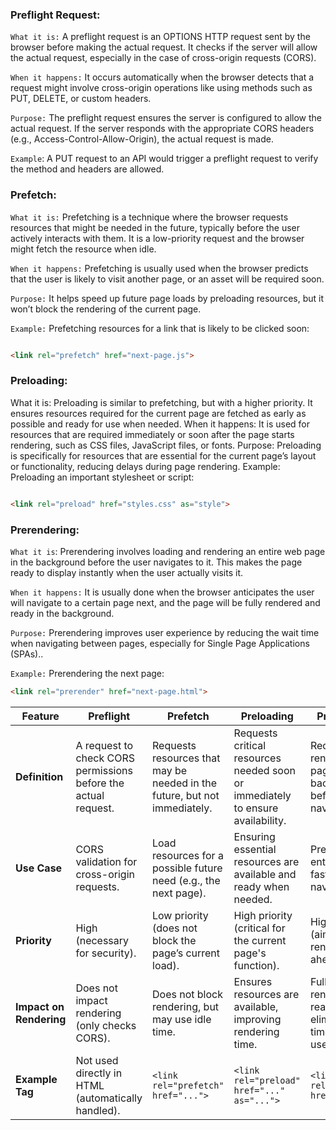 ### **Preflight Request:**

`What it is:` A preflight request is an OPTIONS HTTP request sent by the browser before making the actual request. It checks if the server will allow the actual request, especially in the case of cross-origin requests (CORS).

`When it happens:` It occurs automatically when the browser detects that a request might involve cross-origin operations like using methods such as PUT, DELETE, or custom headers.

`Purpose:` The preflight request ensures the server is configured to allow the actual request. If the server responds with the appropriate CORS headers (e.g., Access-Control-Allow-Origin), the actual request is made.

`Example`:
A PUT request to an API would trigger a preflight request to verify the method and headers are allowed.

### **Prefetch:**

`What it is:` Prefetching is a technique where the browser requests resources that might be needed in the future, typically before the user actively interacts with them. It is a low-priority request and the browser might fetch the resource when idle.

`When it happens:` Prefetching is usually used when the browser predicts that the user is likely to visit another page, or an asset will be required soon.

`Purpose:` It helps speed up future page loads by preloading resources, but it won’t block the rendering of the current page.

`Example:`
Prefetching resources for a link that is likely to be clicked soon:

```html

<link rel="prefetch" href="next-page.js">
```

### **Preloading:**

What it is: Preloading is similar to prefetching, but with a higher priority. It ensures resources required for the current page are fetched as early as possible and ready for use when needed.
When it happens: It is used for resources that are required immediately or soon after the page starts rendering, such as CSS files, JavaScript files, or fonts.
Purpose: Preloading is specifically for resources that are essential for the current page’s layout or functionality, reducing delays during page rendering.
Example:
Preloading an important stylesheet or script:

```html

<link rel="preload" href="styles.css" as="style">
```
### **Prerendering:**

`What it is`: Prerendering involves loading and rendering an entire web page in the background before the user navigates to it. This makes the page ready to display instantly when the user actually visits it.

`When it happens:` It is usually done when the browser anticipates the user will navigate to a certain page next, and the page will be fully rendered and ready in the background.

`Purpose:` Prerendering improves user experience by reducing the wait time when navigating between pages, especially for Single Page Applications (SPAs)..

`Example:`
Prerendering the next page:

```html
<link rel="prerender" href="next-page.html">
```

| **Feature**           | **Preflight**                                   | **Prefetch**                                          | **Preloading**                                        | **Prerendering**                                      |
|-----------------------|-------------------------------------------------|------------------------------------------------------|------------------------------------------------------|-------------------------------------------------------|
| **Definition**        | A request to check CORS permissions before the actual request. | Requests resources that may be needed in the future, but not immediately. | Requests critical resources needed soon or immediately to ensure availability. | Requests and renders a full page in the background before the user navigates to it. |
| **Use Case**          | CORS validation for cross-origin requests.      | Load resources for a possible future need (e.g., the next page). | Ensuring essential resources are available and ready when needed. | Preload an entire page for faster navigation.         |
| **Priority**          | High (necessary for security).                 | Low priority (does not block the page’s current load). | High priority (critical for the current page's function). | High priority (aims to fully render a page ahead of time). |
| **Impact on Rendering**| Does not impact rendering (only checks CORS).   | Does not block rendering, but may use idle time.      | Ensures resources are available, improving rendering time. | Full page is rendered and ready, eliminating load time for the user. |
| **Example Tag**       | Not used directly in HTML (automatically handled). | `<link rel="prefetch" href="...">`                    | `<link rel="preload" href="..." as="...">`            | `<link rel="prerender" href="...">`                   |
